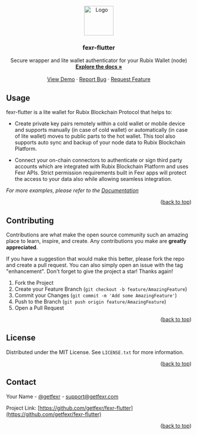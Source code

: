 <div id="top"></div>

<!-- PROJECT LOGO -->
<br />
<div align="center">
  <a href="https://getfexr.com">
    <img src="https://getfexr.com/img/logo.svg" alt="Logo" width="80" height="80">
  </a>

  <h3 align="center">fexr-flutter</h3>

  <p align="center">
    Secure wrapper and lite wallet authenticator for your Rubix Wallet (node)
    <br />
    <a href="https://docs.getfexr.com"><strong>Explore the docs »</strong></a>
    <br />
    <br />
    <a href="">View Demo</a>
    ·
    <a href="https://github.com/getfexr/fexr-flutter/issues">Report Bug</a>
    ·
    <a href="https://github.com/getfexr/fexr-flutter/issues">Request Feature</a>
  </p>
</div>


<!-- USAGE EXAMPLES -->
## Usage

fexr-flutter is a lite wallet for Rubix Blockchain Protocol that helps to:

- Create private key pairs remotely within a cold wallet or mobile device and supports manually (in case of cold wallet) or automatically (in case of lite wallet) moves to public parts to the hot wallet. This tool also supports auto sync and backup of your node data to Rubix Blockchain Platform. 

- Connect your on-chain connectors to authenticate or sign third party accounts which are integrated with Rubix Blockchain Platform and uses Fexr APIs. Strict permission requirements built in Fexr apps will protect the access to your data also while allowing seamless integration.

_For more examples, please refer to the [Documentation](https://getfexr.com)_

<p align="right">(<a href="#top">back to top</a>)</p>


<!-- CONTRIBUTING -->
## Contributing

Contributions are what make the open source community such an amazing place to learn, inspire, and create. Any contributions you make are **greatly appreciated**.

If you have a suggestion that would make this better, please fork the repo and create a pull request. You can also simply open an issue with the tag "enhancement".
Don't forget to give the project a star! Thanks again!

1. Fork the Project
2. Create your Feature Branch (`git checkout -b feature/AmazingFeature`)
3. Commit your Changes (`git commit -m 'Add some AmazingFeature'`)
4. Push to the Branch (`git push origin feature/AmazingFeature`)
5. Open a Pull Request

<p align="right">(<a href="#top">back to top</a>)</p>



<!-- LICENSE -->
## License

Distributed under the MIT License. See `LICENSE.txt` for more information.

<p align="right">(<a href="#top">back to top</a>)</p>



<!-- CONTACT -->
## Contact

Your Name - [@getfexr](https://twitter.com/getfexr) - support@getfexr.com

Project Link: [https://github.com/getfexr/fexr-flutter](https://github.com/getfexr/fexr-flutter)

<p align="right">(<a href="#top">back to top</a>)</p>



<!-- MARKDOWN LINKS & IMAGES -->
<!-- https://www.markdownguide.org/basic-syntax/#reference-style-links -->
[contributors-shield]: https://img.shields.io/github/contributors/othneildrew/Best-README-Template.svg?style=for-the-badge
[contributors-url]: https://github.com/othneildrew/Best-README-Template/graphs/contributors
[forks-shield]: https://img.shields.io/github/forks/othneildrew/Best-README-Template.svg?style=for-the-badge
[forks-url]: https://github.com/othneildrew/Best-README-Template/network/members
[stars-shield]: https://img.shields.io/github/stars/othneildrew/Best-README-Template.svg?style=for-the-badge
[stars-url]: https://github.com/othneildrew/Best-README-Template/stargazers
[issues-shield]: https://img.shields.io/github/issues/othneildrew/Best-README-Template.svg?style=for-the-badge
[issues-url]: https://github.com/othneildrew/Best-README-Template/issues
[license-shield]: https://img.shields.io/github/license/othneildrew/Best-README-Template.svg?style=for-the-badge
[license-url]: https://github.com/othneildrew/Best-README-Template/blob/master/LICENSE.txt
[linkedin-shield]: https://img.shields.io/badge/-LinkedIn-black.svg?style=for-the-badge&logo=linkedin&colorB=555
[linkedin-url]: https://linkedin.com/in/othneildrew
[product-screenshot]: images/screenshot.png

